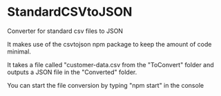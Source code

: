 # StandardCSVtoJSON
Converter for standard csv files to JSON

It makes use of the csvtojson npm package to keep the amount of code minimal.

It takes a file called "customer-data.csv from the "ToConvert" folder and outputs a JSON file in the "Converted" folder.

You can start the file conversion by typing "npm start" in the console